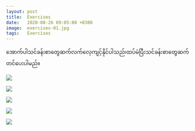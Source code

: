 ```yaml
---
layout: post
title:  Exercises
date:   2020-08-26 09:05:00 +0300
image:  exercises-01.jpg
tags:   Exercises
---
```


အောက်ပါသင်ခန်းစာတွေဆက်လက်လေ့ကျင့်နိုင်ပါသည်၊ထပ်မံပြီးသင်ခန်းစာတွေဆက်တင်ပေးပါမည်။

![]({{site.baseurl}}/img/exercises-01.jpg)

![]({{site.baseurl}}/img/exercises-02.jpg)

![]({{site.baseurl}}/img/exercises-03.jpg)

![]({{site.baseurl}}/img/exercises-04.jpg)

![]({{site.baseurl}}/img/exercises-05.jpg)

